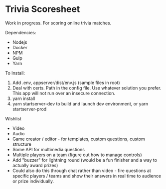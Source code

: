 # Trivia Scoresheet

Work in progress. For scoring online trivia matches.

Dependencies:
- Nodejs
- Docker
- NPM
- Gulp
- Yarn

To Install:

1. Add .env, appserver/dist/env.js (sample files in root)
2. Deal with certs. Path in the config file. Use whatever solution you prefer. This app will not run over an insecure connection.
3. yarn install
4. yarn startserver-dev to build and launch dev environment, or yarn startserver-prod

Wishlist
- Video
- Audio
- Game creator / editor - for templates, custom questions, custom structure
- Some API for multimedia questions
- Multiple players on a team (figure out how to manage controls)
- Add "buzzer" for lightning round (would be a fun finisher and a way to actually award prizes)
- Could also do this through chat rather than video - fire questions at specific players / teams and show their answers in real time to audience or prize individually.